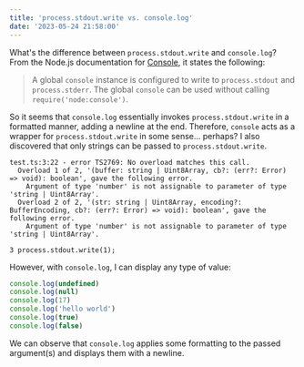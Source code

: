 ```yaml
---
title: 'process.stdout.write vs. console.log'
date: '2023-05-24 21:58:00'
---
```


What's the difference between `process.stdout.write` and `console.log`?
From the Node.js documentation for [Console](https://nodejs.org/api/console.html#console),
it states the following:

> A global `console` instance is configured to write to `process.stdout` and `process.stderr`.
> The global `console` can be used without calling `require('node:console')`.

So it seems that `console.log` essentially invokes `process.stdout.write` in a formatted manner, adding a newline at the end. Therefore, `console` acts as a wrapper for `process.stdout.write` in some sense... perhaps?
I also discovered that only strings can be passed to `process.stdout.write`.

```text
test.ts:3:22 - error TS2769: No overload matches this call.
  Overload 1 of 2, '(buffer: string | Uint8Array, cb?: (err?: Error) => void): boolean', gave the following error.
    Argument of type 'number' is not assignable to parameter of type 'string | Uint8Array'.
  Overload 2 of 2, '(str: string | Uint8Array, encoding?: BufferEncoding, cb?: (err?: Error) => void): boolean', gave the following error.
    Argument of type 'number' is not assignable to parameter of type 'string | Uint8Array'.

3 process.stdout.write(1);
```

However, with `console.log`, I can display any type of value:

```js
console.log(undefined)
console.log(null)
console.log(17)
console.log('hello world')
console.log(true)
console.log(false)
```

We can observe that `console.log` applies some formatting to the passed argument(s) and displays them with a newline.
